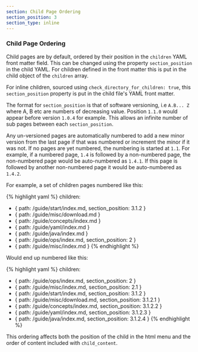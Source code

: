 ```yaml
---
section: Child Page Ordering
section_position: 3
section_type: inline
---
```


### Child Page Ordering

Child pages are by default, ordered by their position in the `children` YAML front matter field. This can be changed using the property
`section_position` in the child YAML. For children defined in the front matter this is put in the child object of the `children` array.

For inline children, sourced using `check_directory_for_children: true`, this `section_position` property is put in the child file's YAML front matter.

The format for `section_position` is that of software versioning, i.e `A.B... Z` where A, B etc are numbers of decreasing value. Position `1.1.0` would appear
before version `1.0.4` for example. This allows an infinite number of sub pages between each `section_position`.

Any un-versioned pages are automatically numbered to add a new minor version from the last page if that was numbered or increment the minor
if it was not. If no pages are yet numbered, the numbering is started at `1.1`. For example, if a numbered page, `1.4` is followed by a 
non-numbered page, the non-numbered page would be auto-numbered as `1.4.1`. If this page is followed by another non-numbered page it would
be auto-numbered as `1.4.2`.

For example, a set of children pages numbered like this:

{% highlight yaml %}
children:
- { path: /guide/start/index.md, section_position: 3.1.2 }
- { path: /guide/misc/download.md }
- { path: /guide/concepts/index.md }
- { path: /guide/yaml/index.md }
- { path: /guide/java/index.md }
- { path: /guide/ops/index.md, section_position: 2 }
- { path: /guide/misc/index.md }
{% endhighlight %}

Would end up numbered like this:

{% highlight yaml %}
children:
- { path: /guide/ops/index.md, section_position: 2 }
- { path: /guide/misc/index.md, section_position: 2.1 }
- { path: /guide/start/index.md, section_position: 3.1.2 }
- { path: /guide/misc/download.md, section_position: 3.1.2.1 }
- { path: /guide/concepts/index.md, section_position: 3.1.2.2 }
- { path: /guide/yaml/index.md, section_position: 3.1.2.3 }
- { path: /guide/java/index.md, section_position: 3.1.2.4 }
{% endhighlight %}

This ordering affects both the position of the child in the html menu and the order of content included with `child_content`.
